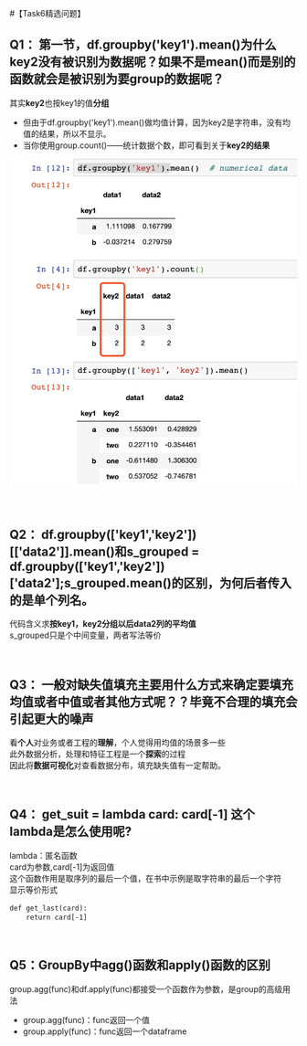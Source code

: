 #【Task6精选问题】

## Q1： 第一节，df.groupby('key1').mean()为什么key2没有被识别为数据呢？如果不是mean()而是别的函数就会是被识别为要group的数据呢？
其实**key2**也按key1的值**分组**

- 但由于df.groupby('key1').mean()做均值计算，因为key2是字符串，没有均值的结果，所以不显示。
- 当你使用group.count()——统计数据个数，即可看到关于**key2的结果**

![image-20190821123215633](res/imgs/task6_answers/image-20190821123215633.png)


<br/>


## Q2： df.groupby(['key1','key2'])[['data2']].mean()和s_grouped = df.groupby(['key1','key2'])['data2'];s_grouped.mean()的区别，为何后者传入的是单个列名。
代码含义求**按key1，key2分组以后data2列的平均值**<br/>
s_grouped只是个中间变量，两者写法等价



<br/>


## Q3： 一般对缺失值填充主要用什么方式来确定要填充均值或者中值或者其他方式呢？？毕竟不合理的填充会引起更大的噪声
看**个人**对业务或者工程的**理解**，个人觉得用均值的场景多一些<br/>
此外数据分析，处理和特征工程是一个**探索**的过程<br/>
因此将**数据可视化**对查看数据分布，填充缺失值有一定帮助。

<br/>


## Q4： get_suit = lambda card: card[-1] 这个lambda是怎么使用呢?
lambda：匿名函数<br/>
card为参数,card[-1]为返回值<br/>
这个函数作用是取序列的最后一个值，在书中示例是取字符串的最后一个字符<br/>
显示等价形式
```Python3
def get_last(card):
	return card[-1]
```
<br/>

## Q5：GroupBy中agg()函数和apply()函数的区别

group.agg(func)和df.apply(func)都接受一个函数作为参数，是group的高级用法
- group.agg(func)：func返回一个值
- group.apply(func)：func返回一个dataframe